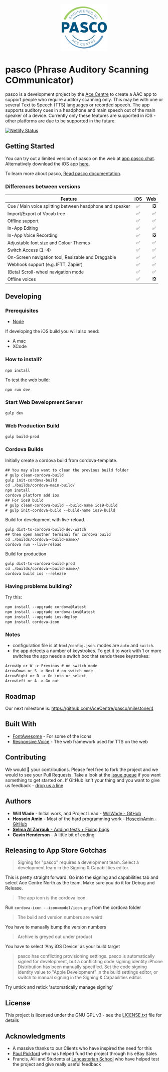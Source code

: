 <p align="center">
  <img src="https://github.com/AceCentre/pasco/raw/master/cordova/model/icon.png" width="150" alt="pasco icon">
</p>

# pasco (Phrase Auditory Scanning COmmunicator)

pasco is a development project by the [Ace Centre](https://acecentre.org.uk) to create a AAC app to support people who require auditory scanning only. This may be with one or several Text to Speech (TTS) languages or recorded speech. The app supports auditory cues in a headphone and main speech out of the main speaker of a device. Currently only these features are supported in iOS - other platforms are due to be supported in the future.

[![Netlify Status](https://api.netlify.com/api/v1/badges/0ec6c305-cd06-4c45-9ab3-4dfdc9e0d884/deploy-status)](https://app.netlify.com/sites/pasco-app/deploys)

## Getting Started

You can try out a limited version of pasco on the web at [app.pasco.chat](https://app.pasco.chat). Alternatively download the iOS app [here](https://itunes.apple.com/us/app/pasco/id1317265884?ls=1&mt=8).

To learn more about pasco, [Read pasco documentation](https://docs.acecentre.org.uk/pasco/).

### Differences between versions

| Feature                                                  | iOS | Web |
| -------------------------------------------------------- | :-: | --: |
| Cue / Main voice splitting between headphone and speaker | ✅  |  ❎ |
| Import/Export of Vocab tree                              | ✅  |  ✅ |
| Offline support                                          | ✅  |  ✅ |
| In-App Editing                                           | ✅  |  ✅ |
| In-App Voice Recording                                   | ✅  |  ❎ |
| Adjustable font size and Colour Themes                   | ✅  |  ✅ |
| Switch Access (1-4)                                      | ✅  |  ✅ |
| On-Screen navigation tool, Resizable and Draggable       | ✅  |  ✅ |
| Webhook support (e.g. IFTT, Zapier)                      | ✅  |  ✅ |
| (Beta) Scroll-wheel navigation mode                      | ✅  |  ✅ |
| Offline voices                                           | ✅  |  ❎ |

## Developing

### Prerequisites

- [Node](https://nodejs.org)

If developing the iOS build you will also need:

- A mac
- XCode

### How to install?

```
npm install
```

To test the web build:

```
npm run dev
```

### Start Web Development Server

```
gulp dev
```

### Web Production Build

```
gulp build-prod
```


### Cordova Builds

Initially create a cordova build from cordova-template. 
```
## You may also want to clean the previous build folder
# gulp clean-cordova-build
gulp init-cordova-build
cd ./builds/cordova-main-build/
npm install
cordova platform add ios
## For ios9 build
# gulp clean-cordova-build --build-name ios9-build
# gulp init-cordova-build --build-name ios9-build
```

Build for development with live-reload.
```
gulp dist-to-cordova-build-dev-watch
## then open another terminal for cordova build
cd ./builds/cordova-<build-name>/
cordova run --live-reload
```

Build for production
```
gulp dist-to-cordova-build-prod
cd ./builds/cordova-<build-name>/
cordova build ios --release
```

### Having problems building?

Try this:

```
npm install --upgrade cordova@latest
npm install --upgrade cordova-ios@latest
npm install --upgrade ios-deploy
npm install cordova-icon
```

### Notes

- configuration file is at `html/config.json`. modes are `auto` and `switch`.
- the app detects a number of keystrokes. To get it to work with 1 or more switches the app needs a switch box that sends these keystrokes:

```
ArrowUp or W -> Previous # on switch mode
ArrowDown or S -> Next # on switch mode
ArrowRight or D -> Go into or select
ArrowLeft or A -> Go out
```

## Roadmap

Our next milestone is: https://github.com/AceCentre/pasco/milestone/4

## Built With

- [FontAwesome](http://fontawesome.com) - For some of the icons
- [Responsive Voice](https://responsivevoice.org/) - The web framework used for TTS on the web

## Contributing

We would 💛 your contributions. Please feel free to fork the project and we would to see your Pull Requests. Take a look at the [issue queue](https://github.com/acecentre/pasco/issues) if you want something to get started on. If GitHub isn't your thing and you want to give us feedback - [drop us a line](https://acecentre.org.uk/contact/)

## Authors

- **Will Wade** - Initial work, and Project Lead - [WillWade - GitHub](https://github.com/willwade)
- **Hossein Amin** - Most of the hard programming work - [HoseeinAmin - GitHub](https://github.com/hosseinamin)
- [**Selma Al Zarrouk** - Adding tests + Fixing bugs](https://github.com/selmaAlzarrouk)
- **Gavin Henderson** - A little bit of coding

## Releasing to App Store Gotchas

> Signing for "pasco" requires a development team. Select a development team in the Signing & Capabilities editor.

This is pretty straight forward. Go into the signing and capabilities tab and select Ace Centre North as the team. Make sure you do it for Debug and Release.

> The app icon is the cordova icon

Run `cordova-icon --icon=model/icon.png` from the cordova folder

> The build and version numbers are weird

You have to manually bump the version numbers

> Archive is greyed out under product

You have to select 'Any iOS Device' as your build target

> pasco has conflicting provisioning settings. pasco is automatically signed for development, but a conflicting code signing identity iPhone Distribution has been manually specified. Set the code signing identity value to "Apple Development" in the build settings editor, or switch to manual signing in the Signing & Capabilities editor.

Try untick and retick 'automatically manage signing'

## License

This project is licensed under the GNU GPL v3 - see the [LICENSE.txt](https://github.com/AceCentre/pasco/blob/master/LICENCE.txt) file for details

## Acknowledgments

- A massive thanks to our Clients who have inspired the need for this
- [Paul Pickford](https://www.youtube.com/watch?v=8lxpvI3lk8w&feature=youtu.be) who has helped fund the project through his eBay Sales
- Francis, Alli and Students at [Lancasterian School](http://www.lancasterian.manchester.sch.uk) who have helped test the project and give really useful feedback
